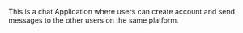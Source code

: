 This is a chat Application where users can create account and send messages to the other users on the same platform.
